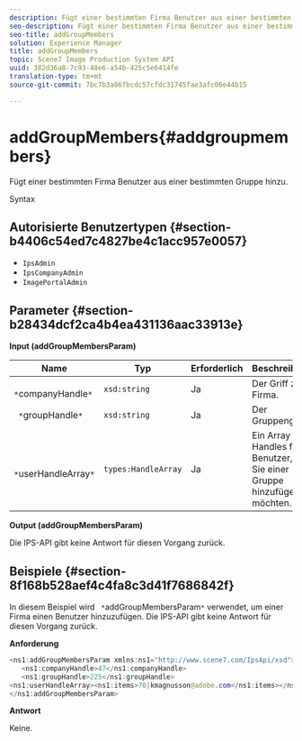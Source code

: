 ```yaml
---
description: Fügt einer bestimmten Firma Benutzer aus einer bestimmten Gruppe hinzu.
seo-description: Fügt einer bestimmten Firma Benutzer aus einer bestimmten Gruppe hinzu.
seo-title: addGroupMembers
solution: Experience Manager
title: addGroupMembers
topic: Scene7 Image Production System API
uuid: 382d36a8-7c93-48e6-a54b-425c5e6414fe
translation-type: tm+mt
source-git-commit: 7bc7b3a86fbcdc57cfdc31745fae3afc06e44b15

---
```



# addGroupMembers{#addgroupmembers}

Fügt einer bestimmten Firma Benutzer aus einer bestimmten Gruppe hinzu.

Syntax

## Autorisierte Benutzertypen {#section-b4406c54ed7c4827be4c1acc957e0057}

* `IpsAdmin`
* `IpsCompanyAdmin`
* `ImagePortalAdmin`

## Parameter {#section-b28434dcf2ca4b4ea431136aac33913e}

**Input (addGroupMembersParam)**

| Name | Typ | Erforderlich | Beschreibung |
|---|---|---|---|
| ` *`companyHandle`*` | `xsd:string` | Ja | Der Griff zur Firma. |
| ` *`groupHandle`*` | `xsd:string` | Ja | Der Gruppengriff. |
| ` *`userHandleArray`*` | `types:HandleArray` | Ja | Ein Array von Handles für Benutzer, die Sie einer Gruppe hinzufügen möchten. |

**Output (addGroupMembersParam)**

Die IPS-API gibt keine Antwort für diesen Vorgang zurück.

## Beispiele {#section-8f168b528aef4c4fa8c3d41f7686842f}

In diesem Beispiel wird ` *`addGroupMembersParam`*` verwendet, um einer Firma einen Benutzer hinzuzufügen. Die IPS-API gibt keine Antwort für diesen Vorgang zurück.

**Anforderung**

```java
<ns1:addGroupMembersParam xmlns:ns1="http://www.scene7.com/IpsApi/xsd">
   <ns1:companyHandle>47</ns1:companyHandle>
   <ns1:groupHandle>225</ns1:groupHandle>
<ns1:userHandleArray><ns1:items>70|kmagnusson@adobe.com</ns1:items></ns1:userHandleArray>
</ns1:addGroupMembersParam>
```

**Antwort**

Keine.
